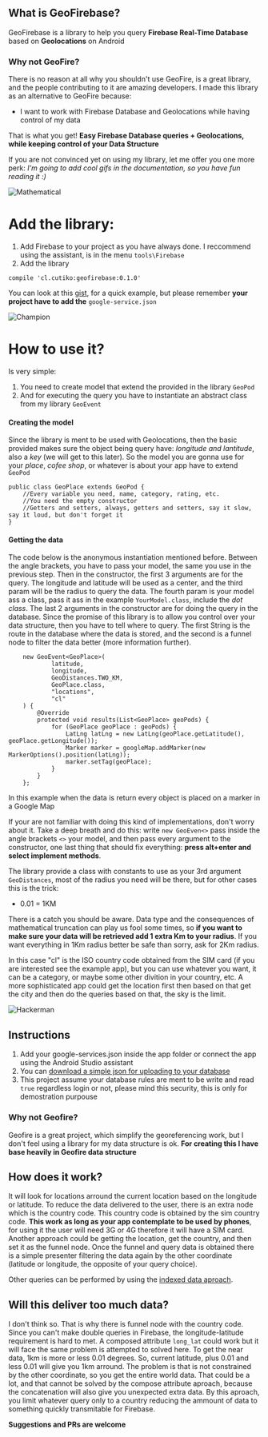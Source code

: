 ## What is GeoFirebase?

GeoFirebase is a library to help you query **Firebase Real-Time Database** based on **Geolocations** on Android

### Why not GeoFire?
There is no reason at all why you shouldn't use GeoFire, is a great library, and the people contributing to it are amazing developers. I made this library as an alternative to GeoFire because:

 - I want to work with Firebase Database and Geolocations while having control of my data

That is what you get! **Easy Firebase Database queries + Geolocations, while keeping control of your Data Structure**

If you are not convinced yet on using my library, let me offer you one more perk:  *I'm going to add cool gifs in the documentation, so you have fun reading it :)*

![Mathematical](https://media.giphy.com/media/9lMoyThpKynde/giphy.gif)


# Add the library:

 1. Add Firebase to your project as you have always done. I reccommend using the assistant, is in the menu `tools\Firebase`
 2. Add the library

```
compile 'cl.cutiko:geofirebase:0.1.0'
```

You can look at this [gist](https://gist.github.com/cutiko/eb3526dafe7d29ec588a01c32074b0db), for a quick example, but please remember **your project have to add the** `google-service.json`

![Champion](https://media.giphy.com/media/Nk9vmTrmOVNuw/giphy.gif)


# How to use it?
Is very simple:
  1. You need to create model that extend the provided in the library `GeoPod`
  2. And for executing the query you have to instantiate an abstract class from my library `GeoEvent`

#### Creating the model
Since the library is ment to be used with Geolocations, then the basic provided makes sure the object being query have: *longitude and lantitude*, also a *key* (we will get to this later).
So the model you are gonna use for your *place*, *cofee shop*, or whatever is about your app have to extend `GeoPod`

```
public class GeoPlace extends GeoPod {
    //Every variable you need, name, category, rating, etc.
    //You need the empty constructor
    //Getters and setters, always, getters and setters, say it slow, say it loud, but don't forget it
}

```

#### Getting the data
The code below is the anonymous instantiation mentioned before. Between the angle brackets, you have to pass your model, the same you use in the previous step.
Then in the constructor, the first 3 arguments are for the query. The longitude and latitude will be used as a center, and the third param will be the radius to query the data.
The fourth param is your model ass a class, pass it ass in the example `YourModel.class`, include the *dot class*.
The last 2 arguments in the constructor are for doing the query in the database. Since the promise of this library is to allow you control over your data structure, then you have to tell where to query.
The first String is the route in the database where the data is stored, and the second is a funnel node to filter the data better (more information further).

```
    new GeoEvent<GeoPlace>(
            latitude,
            longitude,
            GeoDistances.TWO_KM,
            GeoPlace.class,
            "locations",
            "cl"
    ) {
        @Override
        protected void results(List<GeoPlace> geoPods) {
            for (GeoPlace geoPlace : geoPods) {
                LatLng latLng = new LatLng(geoPlace.getLatitude(), geoPlace.getLongitude());
                Marker marker = googleMap.addMarker(new MarkerOptions().position(latLng));
                marker.setTag(geoPlace);
            }
        }
    };
```

In this example when the data is return every object is placed on a marker in a Google Map

If your are not familiar with doing this kind of implementations, don't worry about it. Take a deep breath and do this: write `new GeoEven<>` pass inside the angle brackets `<>` your model, and then pass every argument to the constructor, one last thing that should fix everything: **press alt+enter and select implement methods**.

The library provide a class with constants to use as your 3rd argument `GeoDistances`, most of the radius you need will be there, but for other cases this is the trick:

 - 0.01 = 1KM

There is a catch you should be aware. Data type and the consequences of mathematical truncation can play us fool some times, so **if you want to make sure your data will be retrieved add 1 extra Km to your radius**. If you want everything in 1Km radius better be safe than sorry, ask for 2Km radius.

In this case "cl" is the ISO country code obtained from the SIM card (if you are interested see the example app), but you can use whatever you want, it can be a category, or maybe some other divition in your country, etc.
A more sophisticated app could get the location first then based on that get the city and then do the queries based on that, the sky is the limit.

![Hackerman](https://media.giphy.com/media/l46C6sdSa5DVSJnLG/giphy.gif)

## Instructions

 1. Add your google-services.json inside the app folder or connect the app using the Android Studio assistant
 2. You can [download a simple json for uploading to your database](https://www.dropbox.com/s/wobke3i5naiuik4/geodata.json?dl=0)
 3. This project assume your database rules are ment to be write and read `true` regardless login or not, please mind this security, this is only for demostration purpouse
 
 ### Why not Geofire?
 
 Geofire is a great project, which simplify the georeferencing work, but I don't feel using a library for my data structure is ok.
**For creating this I have base heavily in Geofire data structure**

## How does it work?

It will look for locations arround the current location based on the longitude or latitude. To reduce the data delivered to the user, there is an extra node which is the country code. This country code is obtained by the sim country code. **This work as long as your app contemplate to be used by phones**, for using it the user will need 3G or 4G therefore it will have a SIM card. Another approach could be getting the location, get the country, and then set it as the funnel node.
Once the funnel and query data is obtained there is a simple presenter filtering the data again by the other coordinate (latitude or longitude, the opposite of your query choice).

Other queries can be performed by using the [indexed data aproach](https://firebase.google.com/docs/database/android/structure-data).

## Will this deliver too much data?

I don't think so. That is why there is funnel node with the country code. Since you can't make double queries in Firebase, the longitude-latitude requirement is hard to met. A composed attribute `long_lat` could work but it will face the same problem is attempted to solved here. To get the near data, 1km is more or less 0.01 degrees. So, current latitude, plus 0.01 and less 0.01 will give you 1km arround. The problem is that is not constrained by the other coordinate, so you get the entire world data. That could be a lot, and that cannot be solved by the compose attribute aproach, because the concatenation will also give you unexpected extra data. By this aproach, you limit whatever query only to a country reducing the ammount of data to something quickly transmitable for Firebase.

**Suggestions and PRs are welcome**
